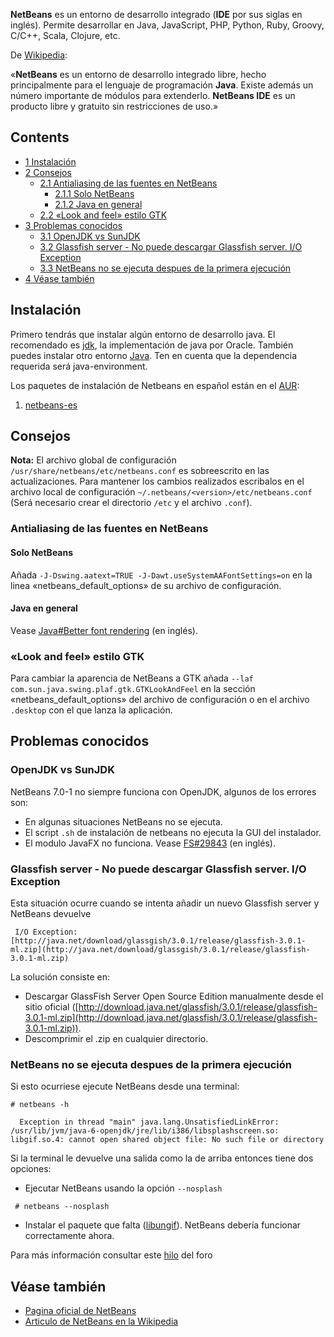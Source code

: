 **NetBeans** es un entorno de desarrollo integrado (**IDE** por sus siglas en inglés). Permite desarrollar en Java, JavaScript, PHP, Python, Ruby, Groovy, C/C++, Scala, Clojure, etc.

De [Wikipedia](https://es.wikipedia.org/wiki/NetBeans):

«**NetBeans** es un entorno de desarrollo integrado libre, hecho principalmente para el lenguaje de programación **Java**. Existe además un número importante de módulos para extenderlo. **NetBeans IDE** es un producto libre y gratuito sin restricciones de uso.»

## Contents

*   [1 Instalación](#Instalaci.C3.B3n)
*   [2 Consejos](#Consejos)
    *   [2.1 Antialiasing de las fuentes en NetBeans](#Antialiasing_de_las_fuentes_en_NetBeans)
        *   [2.1.1 Solo NetBeans](#Solo_NetBeans)
        *   [2.1.2 Java en general](#Java_en_general)
    *   [2.2 «Look and feel» estilo GTK](#.C2.ABLook_and_feel.C2.BB_estilo_GTK)
*   [3 Problemas conocidos](#Problemas_conocidos)
    *   [3.1 OpenJDK vs SunJDK](#OpenJDK_vs_SunJDK)
    *   [3.2 Glassfish server - No puede descargar Glassfish server. I/O Exception](#Glassfish_server_-_No_puede_descargar_Glassfish_server._I.2FO_Exception)
    *   [3.3 NetBeans no se ejecuta despues de la primera ejecución](#NetBeans_no_se_ejecuta_despues_de_la_primera_ejecuci.C3.B3n)
*   [4 Véase también](#V.C3.A9ase_tambi.C3.A9n)

## Instalación

Primero tendrás que instalar algún entorno de desarrollo java. El recomendado es [jdk](https://aur.archlinux.org/packages/jdk/), la implementación de java por Oracle. También puedes instalar otro entorno [Java](/index.php/Java "Java"). Ten en cuenta que la dependencia requerida será java-environment.

Los paquetes de instalación de Netbeans en español están en el [AUR](/index.php/Arch_User_Repository "Arch User Repository"):

1.  [netbeans-es](https://aur.archlinux.org/packages/netbeans-es/)

## Consejos

**Nota:** El archivo global de configuración `/usr/share/netbeans/etc/netbeans.conf` es sobreescrito en las actualizaciones. Para mantener los cambios realizados escribalos en el archivo local de configuración `~/.netbeans/<version>/etc/netbeans.conf` (Será necesario crear el directorio `/etc` y el archivo `.conf`).

### Antialiasing de las fuentes en NetBeans

#### Solo NetBeans

Añada `-J-Dswing.aatext=TRUE -J-Dawt.useSystemAAFontSettings=on` en la linea «netbeans_default_options» de su archivo de configuración.

#### Java en general

Vease [Java#Better font rendering](/index.php/Java#Better_font_rendering "Java") (en inglés).

### «Look and feel» estilo GTK

Para cambiar la aparencia de NetBeans a GTK añada `--laf com.sun.java.swing.plaf.gtk.GTKLookAndFeel` en la sección «netbeans_default_options» del archivo de configuración o en el archivo `.desktop` con el que lanza la aplicación.

## Problemas conocidos

### OpenJDK vs SunJDK

NetBeans 7.0-1 no siempre funciona con OpenJDK, algunos de los errores son:

*   En algunas situaciones NetBeans no se ejecuta.
*   El script `.sh` de instalación de netbeans no ejecuta la GUI del instalador.
*   El modulo JavaFX no funciona. Vease [FS#29843](https://bugs.archlinux.org/task/29843) (en inglés).

### Glassfish server - No puede descargar Glassfish server. I/O Exception

Esta situación ocurre cuando se intenta añadir un nuevo Glassfish server y NetBeans devuelve

```
 I/O Exception: [http://java.net/download/glassgish/3.0.1/release/glassfish-3.0.1-ml.zip](http://java.net/download/glassgish/3.0.1/release/glassfish-3.0.1-ml.zip)

```

La solución consiste en:

*   Descargar GlassFish Server Open Source Edition manualmente desde el sitio oficial ([http://download.java.net/glassfish/3.0.1/release/glassfish-3.0.1-ml.zip](http://download.java.net/glassfish/3.0.1/release/glassfish-3.0.1-ml.zip)).
*   Descomprimir el .zip en cualquier directorio.

### NetBeans no se ejecuta despues de la primera ejecución

Si esto ocurriese ejecute NetBeans desde una terminal:

 `# netbeans -h` 
```
  Exception in thread "main" java.lang.UnsatisfiedLinkError: /usr/lib/jvm/java-6-openjdk/jre/lib/i386/libsplashscreen.so: libgif.so.4: cannot open shared object file: No such file or directory

```

Si la terminal le devuelve una salida como la de arriba entonces tiene dos opciones:

*   Ejecutar NetBeans usando la opción `--nosplash`

```
 # netbeans --nosplash

```

*   Instalar el paquete que falta ([libungif](https://www.archlinux.org/packages/?name=libungif)). NetBeans debería funcionar correctamente ahora.

Para más información consultar este [hilo](https://bbs.archlinux.org/viewtopic.php?id=118930) del foro

## Véase también

*   [Pagina oficial de NetBeans](http://www.netbeans.org)
*   [Articulo de NetBeans en la Wikipedia](https://es.wikipedia.org/wiki/NetBeans)